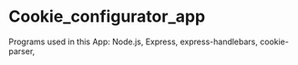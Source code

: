 # Cookie_configurator_app

Programs used in this App:
Node.js,
Express,
express-handlebars,
cookie-parser,

